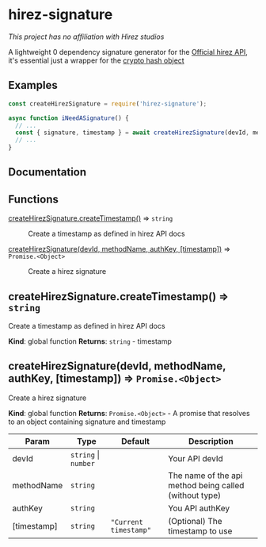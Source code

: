 # hirez-signature

_This project has no affiliation with Hirez studios_

A lightweight 0 dependency signature generator for the [Official hirez API](https://docs.google.com/document/d/1OFS-3ocSx-1Rvg4afAnEHlT3917MAK_6eJTR6rzr-BM/edit#), it's essential just a wrapper for the [crypto hash object](https://nodejs.org/api/crypto.html#crypto_class_hash)

## Examples

```javascript
const createHirezSignature = require('hirez-signature');

async function iNeedASignature() {
  // ...
  const { signature, timestamp } = await createHirezSignature(devId, methodName, authKey);
  // ...
}
```

## Documentation

## Functions

<dl>
<dt><a href="#createTimestamp">createHirezSignature.createTimestamp()</a> ⇒ <code>string</code></dt>
<dd><p>Create a timestamp as defined in hirez API docs</p>
</dd>
<dt><a href="#createHirezSignature">createHirezSignature(devId, methodName, authKey, [timestamp])</a> ⇒ <code>Promise.&lt;Object&gt;</code></dt>
<dd><p>Create a hirez signature</p>
</dd>
</dl>

## createHirezSignature.createTimestamp() ⇒ <code>string</code>
Create a timestamp as defined in hirez API docs

**Kind**: global function
**Returns**: <code>string</code> - timestamp
<a name="createHirezSignature"></a>

## createHirezSignature(devId, methodName, authKey, [timestamp]) ⇒ <code>Promise.&lt;Object&gt;</code>
Create a hirez signature

**Kind**: global function
**Returns**: <code>Promise.&lt;Object&gt;</code> - A promise that resolves to an object containing signature and timestamp

| Param | Type | Default | Description |
| --- | --- | --- | --- |
| devId | <code>string</code> \| <code>number</code> |  | Your API devId |
| methodName | <code>string</code> |  | The name of the api method being called (without type) |
| authKey | <code>string</code> |  | You API authKey |
| [timestamp] | <code>string</code> | <code>&quot;Current timestamp&quot;</code> | (Optional) The timestamp to use |
